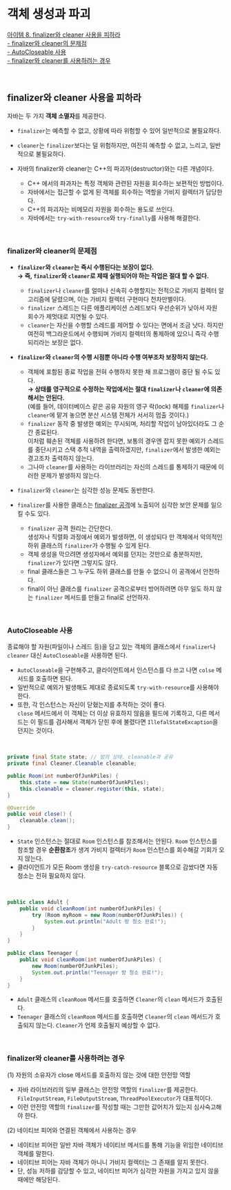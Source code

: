 # 객체 생성과 파괴

[아이템 8. finalizer와 cleaner 사용을 피하라](#finalizer와-cleaner-사용을-피하라)  
[- finalizer와 cleaner의 문제점](#finalizer와-cleaner의-문제점)  
[- AutoCloseable 사용](#AutoCloseable-사용)  
[- finalizer와 cleaner를 사용하려는 경우](#finalizer와-cleaner를-사용하려는-경우)

<br>

## finalizer와 cleaner 사용을 피하라

자바는 두 가지 **객체 소멸자**를 제공한다.

- `finalizer`는 예측할 수 없고, 상황에 따라 위험할 수 있어 일반적으로 불필요하다.
- `cleaner`는 `finalizer`보다는 덜 위험하지만, 여전히 예측할 수 없고, 느리고, 일반적으로 불필요하다.


- 자바의 finalizer와 cleaner는 C++의 파괴자(destructor)와는 다른 개념이다.
    - C++ 에서의 파과자는 특정 객체와 관련된 자원을 회수하는 보편적인 방법이다.
    - 자바에서는 접근할 수 없게 된 객체를 회수하는 역할을 가비지 컬렉터가 담당한다.
    - C++의 파괴자는 비메모리 자원을 회수하는 용도로 쓰인다.
    - 자바에서는 `try-with-resource`와 `try-finally`를 사용해 해결한다.


<br>


### finalizer와 cleaner의 문제점

- **`finalizer`와 `cleaner`는 즉시 수행된다는 보장이 없다.**  
  **→ 즉, `finalizer`와 `cleaner`로 제때 실행되어야 하는 작업은 절대 할 수 없다.**

    - `finalizer`나 `cleaner`를 얼마나 신속히 수행할지는 전적으로 가비지 컬렉터 알고리즘에 달렸으며, 이는 가비지 컬렉터 구현마다 천차만별이다.
    - `finalizer` 스레드는 다른 애플리케이션 스레드보다 우선순위가 낮아서 자원 회수가 제멋대로 지연될 수 있다.
    - `cleaner`는 자신을 수행할 스레드를 제어할 수 있다는 면에서 조금 낫다. 하지만 여전히 백그라운드에서 수행되며 가비지 컬렉터의 통제하에 있으니 즉각 수행되리라는 보장은 없다.


- **`finalizer`와 `cleaner`의 수행 시점뿐 아니라 수행 여부조차 보장하지 않는다.**
    - 객체에 포함된 종료 작업을 전혀 수행하지 못한 채 프로그램이 중단 될 수도 있다.  
      **→ 상태를 영구적으로 수정하는 작업에서는 절대 `finalizer`나 `cleaner`에 의존해서는 안된다.**  
      (예를 들어, 데이터베이스 같은 공유 자원의 영구 락(lock) 해제를 `finalizer`나 `cleaner`에 맡겨 놓으면 분산 시스템 전체가 서서히 멈출 것이다.)
    - `finalizer` 동작 중 발생한 예외는 무시되며, 처리할 작업이 남아있더라도 그 순간 종료된다.  
      이처럼 훼손된 객체를 사용하려 한다면, 보통의 경우엔 잡지 못한 예외가 스레드를 중단시키고 스택 추적 내역을 출력하겠지만, `finalizer`에서 발생한 예외는 경고조차 출력하지 않는다.
    - 그나마 `cleaner`를 사용하는 라이브러리는 자신의 스레드를 통제하기 때문에 이러한 문제가 발생하지 않는다.


- `finalizer`와 `cleaner`는 심각한 성능 문제도 동반한다.


- `finalizer`를 사용한 클래스는 [finalizer 공격](../../src/test/java/study/heejin/chapter2/Item8Test.java)에 노출되어 심각한 보안 문제를 일으킬 수도 있다.
    - `finalizer` 공격 원리는 간단한다.  
      생성자나 직렬화 과정에서 예외가 발생하면, 이 생성되다 만 객체에서 악의적인 하위 클래스의 `finalizer`가 수행될 수 있게 된다.
    - 객체 생성을 막으려면 생성자에서 예외를 던지는 것만으로 충분하지만, `finalizer`가 있다면 그렇지도 않다.
    - final 클래스들은 그 누구도 하위 클래스를 만들 수 없으니 이 공격에서 안전하다.
    - final이 아닌 클래스를 `finalizer` 공격으로부터 방어하려면 아무 일도 하지 않는 `finalizer` 메서드를 만들고 final로 선언하자.


<br>


### AutoCloseable 사용

종료해야 할 자원(파일이나 스레드 등)을 담고 있는 객체의 클래스에서 `finalizer`나 `cleaner` 대신 `AutoCloseable`을 사용하면 된다.
  - `AutoCloseable`을 구현해주고, 클라이언트에서 인스턴스를 다 쓰고 나면 `colse` 메서드를 호출하면 된다.
  - 일반적으로 예외가 발생해도 제대로 종료되도록 `try-with-resource`를 사용해야 한다.
  - 또한, 각 인스턴스는 자신이 닫혔는지를 추적하는 것이 좋다.  
    `close` 메서드에서 이 객체는 더 이상 유효하지 않음을 필드에 기록하고, 다른 메서드는 이 필드를 검사해서 객체가 닫힌 후에 불렸다면 `IllefalStateExcaption`을 던지는 것이다.
  
  <br>
  
  ```java
  private final State state; // 방의 상태. cleanable과 공유
  private final Cleaner.Cleanable cleanable;
  
  public Room(int numberOfJunkPiles) {
      this.state = new State(numberOfJunkPiles);
      this.cleanable = cleaner.register(this, state);
  }
  
  @Override
  public void close() {
      cleanable.clean();
  }
  ```

  - `State` 인스턴스는 절대로 `Room` 인스턴스를 참조해서는 안된다. `Room` 인스턴스를 참조할 경우 **순환참조**가 생겨 가비지 컬렉터가 `Room` 인스턴스를 회수해갈 기회가 오지 않는다.
  - 클라이언트가 모든 Room 생성을 `try-catch-resource` 블록으로 감쌌다면 자동 청소는 전혀 필요하지 않다.
  
  <br>
  
  ```java
  public class Adult {
      public void cleanRoom(int numberOfJunkPiles) {
          try (Room myRoom = new Room(numberOfJunkPiles)) {
              System.out.println("Adult 방 청소 완료!");
          }
      }
  }
  ```

  ```java
  public class Teenager {
      public void cleanRoom(int numberOfJunkPiles) {
          new Room(numberOfJunkPiles);
          System.out.println("Teenager 방 청소 완료!");
      }
  }
  ```
  - `Adult` 클래스의 `cleanRoom` 메서드를 호출하면 `Cleaner`의 `clean` 메서드가 호출된다.
  - `Teenager` 클래스의 `cleanRoom` 메서드를 호출하면 `Cleaner`의 `clean` 메서드가 호출되지 않는다. `Cleaner`가 언제 호출될지 예상할 수 없다.


<br>


### finalizer와 cleaner를 사용하려는 경우  

(1) 자원의 소유자가 close 메서드를 호출하지 않는 것에 대한 안전망 역할
  - 자바 라이브러리의 일부 클래스는 안전망 역할의 `finalizer`를 제공한다.  
    `FileInputStream`, `FileOutputStream`, `ThreadPoolExecutor`가 대표적이다.
  - 이런 안전망 역할의 `finalizer`를 작성할 때는 그만한 값어치가 있는지 심사숙고해야 한다.


(2) 네이티브 피어와 연결된 객체에서 사용하는 경우
  - 네이티브 피어란 일반 자바 객체가 네이티브 메서드를 통해 기능을 위임한 네이티브 객체를 말한다.
  - 네이티브 피어는 자바 객체가 아니니 가비지 컬렉터는 그 존재를 알지 못한다.
  - 단, 성능 저하를 감당할 수 있고, 네이티브 피어가 심각한 자원을 가지고 있지 않을 때에만 해당된다.


<br>

